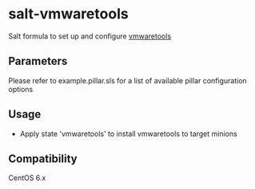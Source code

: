 salt-vmwaretools
================

Salt formula to set up and configure [vmwaretools](http://kb.vmware.com/selfservice/microsites/search.do?language=en_US&cmd=displayKC&externalId=340)

Parameters
------------
Please refer to example.pillar.sls for a list of available pillar configuration options

Usage
-----
- Apply state 'vmwaretools' to install vmwaretools to target minions

Compatibility
-------------
CentOS 6.x

